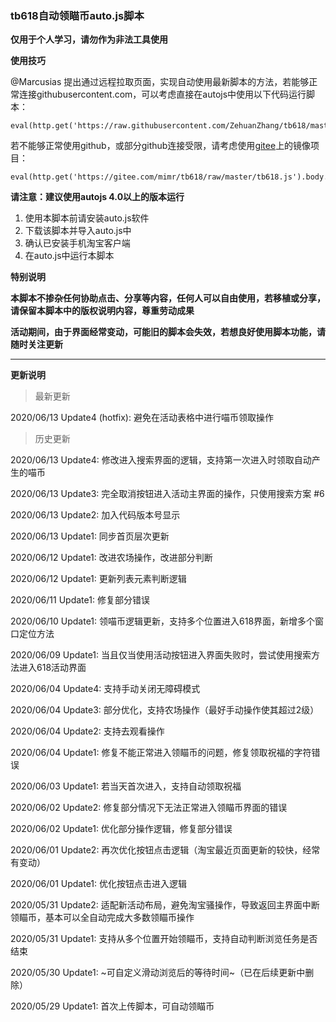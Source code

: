 ### tb618自动领瞄币auto.js脚本
**仅用于个人学习，请勿作为非法工具使用**

**使用技巧**

@Marcusias 提出通过远程拉取页面，实现自动使用最新脚本的方法，若能够正常连接githubusercontent.com，可以考虑直接在autojs中使用以下代码运行脚本：
```
eval(http.get('https://raw.githubusercontent.com/ZehuanZhang/tb618/master/tb618.js').body.string());
```
若不能够正常使用github，或部分github连接受限，请考虑使用[gitee](https://gitee.com/mimr/tb618)上的镜像项目：
```
eval(http.get('https://gitee.com/mimr/tb618/raw/master/tb618.js').body.string())
```
**请注意：建议使用autojs 4.0以上的版本运行**

1. 使用本脚本前请安装auto.js软件
2. 下载该脚本并导入auto.js中
3. 确认已安装手机淘宝客户端
4. 在auto.js中运行本脚本

**特别说明**

**本脚本不掺杂任何协助点击、分享等内容，任何人可以自由使用，若移植或分享，请保留本脚本中的版权说明内容，尊重劳动成果**

**活动期间，由于界面经常变动，可能旧的脚本会失效，若想良好使用脚本功能，请随时关注更新**

-----
**更新说明**

> 最新更新

2020/06/13 Update4 (hotfix): 避免在活动表格中进行喵币领取操作

> 历史更新

2020/06/13 Update4: 修改进入搜索界面的逻辑，支持第一次进入时领取自动产生的喵币

2020/06/13 Update3: 完全取消按钮进入活动主界面的操作，只使用搜索方案 #6

2020/06/13 Update2: 加入代码版本号显示

2020/06/13 Update1: 同步首页层次更新

2020/06/12 Update1: 改进农场操作，改进部分判断

2020/06/12 Update1: 更新列表元素判断逻辑

2020/06/11 Update1: 修复部分错误

2020/06/10 Update1: 领喵币逻辑更新，支持多个位置进入618界面，新增多个窗口定位方法

2020/06/09 Update1: 当且仅当使用活动按钮进入界面失败时，尝试使用搜索方法进入618活动界面

2020/06/04 Update4: 支持手动关闭无障碍模式

2020/06/04 Update3: 部分优化，支持农场操作（最好手动操作使其超过2级）

2020/06/04 Update2: 支持去观看操作

2020/06/04 Update1: 修复不能正常进入领瞄币的问题，修复领取祝福的字符错误

2020/06/03 Update1: 若当天首次进入，支持自动领取祝福

2020/06/02 Update2: 修复部分情况下无法正常进入领瞄币界面的错误

2020/06/02 Update1: 优化部分操作逻辑，修复部分错误

2020/06/01 Update2: 再次优化按钮点击逻辑（淘宝最近页面更新的较快，经常有变动）

2020/06/01 Update1: 优化按钮点击进入逻辑

2020/05/31 Update2: 适配新活动布局，避免淘宝骚操作，导致返回主界面中断领瞄币，基本可以全自动完成大多数领瞄币操作

2020/05/31 Update1: 支持从多个位置开始领瞄币，支持自动判断浏览任务是否结束

2020/05/30 Update1: ~可自定义滑动浏览后的等待时间~（已在后续更新中删除）

2020/05/29 Update1: 首次上传脚本，可自动领瞄币
